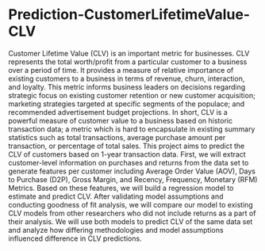 # Prediction-CustomerLifetimeValue-CLV

Customer Lifetime Value (CLV) is an important metric for businesses. CLV represents the total 
worth/profit from a particular customer to a business over a period of time. It provides a
measure of relative importance of existing customers to a business in terms of revenue, churn,
interaction, and loyalty. This metric informs business leaders on decisions regarding strategic
focus on existing customer retention or new customer acquisition; marketing strategies targeted
at specific segments of the populace; and recommended advertisement budget projections. In
short, CLV is a powerful measure of customer value to a business based on historic transaction
data; a metric which is hard to encapsulate in existing summary statistics such as total
transactions, average purchase amount per transaction, or percentage of total sales.
This project aims to predict the CLV of customers based on 1-year transaction data. First, we
will extract customer-level information on purchases and returns from the data set to generate
features per customer including Average Order Value (AOV), Days to Purchase (D2P), Gross
Margin, and Recency, Frequency, Monetary (RFM) Metrics. Based on these features, we will
build a regression model to estimate and predict CLV. After validating model assumptions and
conducting goodness of fit analysis, we will compare our model to existing CLV models from
other researchers who did not include returns as a part of their analysis. We will use both
models to predict CLV of the same data set and analyze how differing methodologies and model
assumptions influenced difference in CLV predictions.
